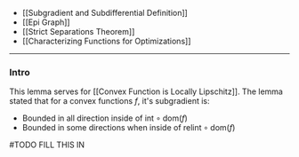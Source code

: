 * [[Subgradient and Subdifferential Definition]]
* [[Epi Graph]]
* [[Strict Separations Theorem]]
* [[Characterizing Functions for Optimizations]]

---
### **Intro**

This lemma serves for [[Convex Function is Locally Lipschitz]]. The lemma stated that for a convex functions $f$, it's subgradient is: 

* Bounded in all direction inside of $\text{int}\circ\text{dom}(f)$
* Bounded in some directions when inside of $\text{relint}\circ\text{dom}(f)$


#TODO FILL THIS IN


